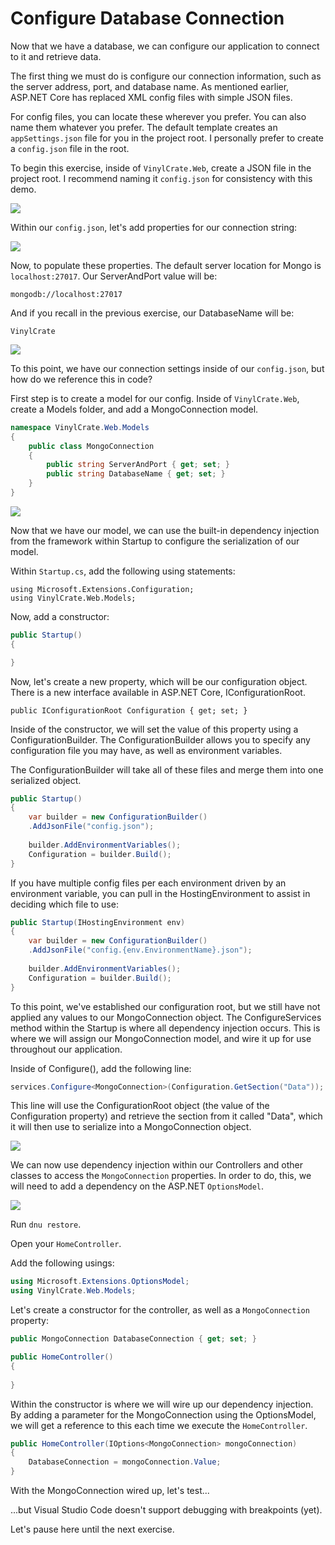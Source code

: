 # Configure Database Connection

Now that we have a database, we can configure our application to connect to it and retrieve data.

The first thing we must do is configure our connection information, such as the server address, port, and database name. As mentioned earlier, ASP.NET Core has replaced XML config files with simple JSON files.

For config files, you can locate these wherever you prefer. You can also name them whatever you prefer. The default template creates an `appSettings.json` file for you in the project root. I personally prefer to create a `config.json` file in the root.

To begin this exercise, inside of `VinylCrate.Web`, create a JSON file in the project root. I recommend naming it `config.json` for consistency with this demo.

![](./vc-config-json.png)

Within our `config.json`, let's add properties for our connection string:

![](./vc-config-json-stub.png)

Now, to populate these properties. The default server location for Mongo is `localhost:27017`. Our ServerAndPort value will be:

```
mongodb://localhost:27017
```

And if you recall in the previous exercise, our DatabaseName will be:

```
VinylCrate
```

![](./vc-config-json-full.png)

To this point, we have our connection settings inside of our `config.json`, but how do we reference this in code?

First step is to create a model for our config. Inside of `VinylCrate.Web`, create a Models folder, and add a MongoConnection model.

```csharp
namespace VinylCrate.Web.Models
{
	public class MongoConnection
	{
		public string ServerAndPort { get; set; }
		public string DatabaseName { get; set; }
	}
}
```

![](./vc-mongo-connection.png)

Now that we have our model, we can use the built-in dependency injection from the framework within Startup to configure the serialization of our model.

Within `Startup.cs`, add the following using statements:

```
using Microsoft.Extensions.Configuration;
using VinylCrate.Web.Models;
```

Now, add a constructor:

```csharp
public Startup()
{

}
```

Now, let's create a new property, which will be our configuration object. There is a new interface available in ASP.NET Core, IConfigurationRoot.

```chsarp
public IConfigurationRoot Configuration { get; set; }
```

Inside of the constructor, we will set the value of this property using a ConfigurationBuilder. The ConfigurationBuilder allows you to specify any configuration file you may have, as well as environment variables.

The ConfigurationBuilder will take all of these files and merge them into one serialized object.

```csharp
public Startup()
{
	var builder = new ConfigurationBuilder()
	.AddJsonFile("config.json");
	
	builder.AddEnvironmentVariables();
	Configuration = builder.Build();
}
```

If you have multiple config files per each environment driven by an environment variable, you can pull in the HostingEnvironment to assist in deciding which file to use:

```csharp
public Startup(IHostingEnvironment env)
{
	var builder = new ConfigurationBuilder()
	.AddJsonFile("config.{env.EnvironmentName}.json");
	
	builder.AddEnvironmentVariables();
	Configuration = builder.Build();
}
```

To this point, we've established our configuration root, but we still have not applied any values to our MongoConnection object. The ConfigureServices method within the Startup is where all dependency injection occurs. This is where we will assign our MongoConnection model, and wire it up for use throughout our application.

Inside of Configure(), add the following line:

```csharp
services.Configure<MongoConnection>(Configuration.GetSection("Data"));
```

This line will use the ConfigurationRoot object (the value of the Configuration property) and retrieve the section from it called "Data", which it will then use to serialize into a MongoConnection object.

![](./vc-startup-configuration.png)

We can now use dependency injection within our Controllers and other classes to access the `MongoConnection` properties. In order to do, this, we will need to add a dependency on the ASP.NET `OptionsModel`.

![](./vc-optionsmodel-projectjson.png)

Run `dnu restore`.

Open your `HomeController`.

Add the following usings:

```csharp
using Microsoft.Extensions.OptionsModel;
using VinylCrate.Web.Models;
```

Let's create a constructor for the controller, as well as a `MongoConnection` property:

```csharp
public MongoConnection DatabaseConnection { get; set; }

public HomeController()
{
	
}
```

Within the constructor is where we will wire up our dependency injection. By adding a parameter for the MongoConnection using the OptionsModel, we will get a reference to this each time we execute the `HomeController`.

```csharp
public HomeController(IOptions<MongoConnection> mongoConnection)
{
	DatabaseConnection = mongoConnection.Value;
}
```

With the MongoConnection wired up, let's test...

...but Visual Studio Code doesn't support debugging with breakpoints (yet).

Let's pause here until the next exercise.